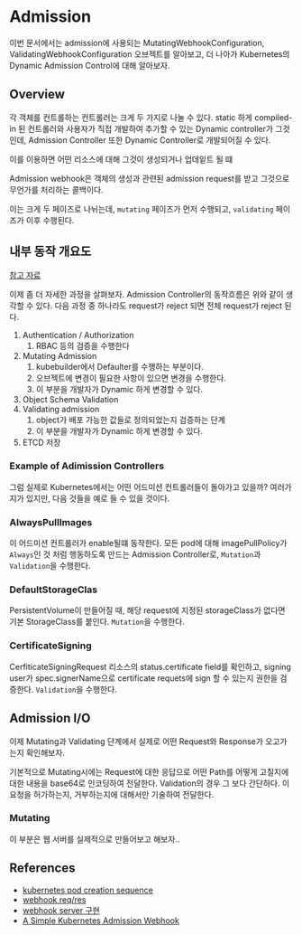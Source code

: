 # Admission

이번 문서에서는 admission에 사용되는 MutatingWebhookConfiguration, ValidatingWebhookConfiguration 오브젝트를 알아보고, 더 나아가 Kubernetes의 Dynamic Admission Control에 대해 알아보자.

## Overview

각 객체를 컨트롤하는 컨트롤러는 크게 두 가지로 나눌 수 있다. static 하게 compiled-in 된 컨트롤러와 사용자가 직접 개발하여 추가할 수 있는 Dynamic controller가 그것인데, Admission Controller 또한 Dynamic Controller로 개발되어질 수 있다.

이를 이용하면 어떤 리소스에 대해 그것이 생성되거나 업데잍트 될 떄 

Admission webhook은 객체의 생성과 관련된 admission request를 받고 그것으로 무언가를 처리하는 콜백이다.

이는 크게 두 페이즈로 나뉘는데, `mutating` 페이즈가 먼저 수행되고, `validating` 페이즈가 이후 수행된다.

## 내부 동작 개요도

[참고 자료](img/Admission_Controller_Phase.png)

이제 좀 더 자세한 과정을 살펴보자. Admission Controller의 동작흐름은 위와 같이 생각할 수 있다. 다음 과정 중 하나라도 request가 reject 되면 전체 request가 reject 된다.

1. Authentication / Authorization
   1. RBAC 등의 검증을 수행한다
2. Mutating Admission
   1. kubebuilder에서 Defaulter를 수행하는 부분이다.
   2. 오브젝트에 변경이 필요한 사항이 있으면 변경을 수행한다.
   3. 이 부분을 개발자가 Dynamic 하게 변경할 수 있다.
3. Object Schema Validation
4. Validating admission
   1. object가 배포 가능한 값들로 정의되었는지 검증하는 단계
   2. 이 부분을 개발자가 Dynamic 하게 변경할 수 있다.
5. ETCD 저장

### Example of Adimission Controllers

그럼 실제로 Kubernetes에서는 어떤 어드미션 컨트롤러들이 돌아가고 있을까? 여러가지가 있지만, 다음 것들을 예로 들 수 있을 것이다.

### AlwaysPullImages

이 어드미션 컨트롤러가 enable될떄 동작한다. 모든 pod에 대해 imagePullPolicy가 `Always`인 것 처럼 행동하도록 만드는 Admission Controller로, `Mutation`과 `Validation`을 수행한다.

### DefaultStorageClas

 PersistentVolume이 만들어질 때, 해당 request에 지정된 storageClass가 없다면 기본 StorageClass를 붙인다. `Mutation`을 수행한다.

 ### CertificateSigning

 CerfiticateSigningRequest 리소스의 status.certificate field를 확인하고, signing user가 spec.signerName으로 certificate requets에 sign 할 수 있는지 권한을 검증한다. `Validation`을 수행한다.


## Admission I/O

이제 Mutating과 Validating 단계에서 실제로 어떤 Request와 Response가 오고가는지 확인해보자.

기본적으로 Mutating시에는 Request에 대한 응답으로 어떤 Path를 어떻게 고칠지에 대한 내용을 base64로 인코딩하여 전달한다. Validation의 경우 그 보다 간단하다. 이 요청을 허가하는지, 거부하는지에 대해서만 기술하여 전달한다.

### Mutating

이 부분은 웹 서버를 실제적으로 만들어보고 해보자..

## References

- [kubernetes pod creation sequence](https://kubernetes.io/blog/2019/03/21/a-guide-to-kubernetes-admission-controllers/)
- [webhook req/res](https://kubernetes.io/docs/reference/access-authn-authz/extensible-admission-controllers/#webhook-request-and-response)
- [webhook server 구현](https://github.com/kubernetes/kubernetes/blob/release-1.21/test/images/agnhost/webhook/main.go)
- [A Simple Kubernetes Admission Webhook](https://slack.engineering/simple-kubernetes-webhook/)